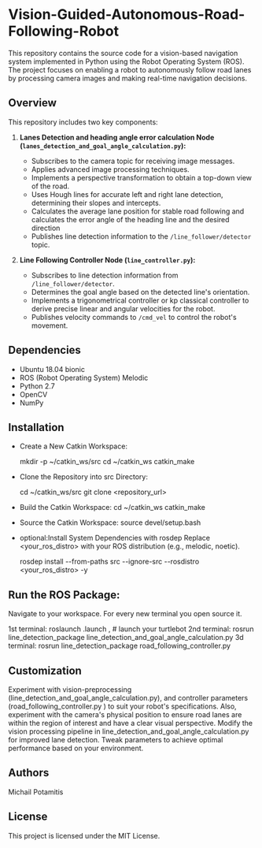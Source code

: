 # Vision-Guided-Autonomous-Road-Following-Robot
This repository contains the source code for a vision-based navigation system implemented in Python using the Robot Operating System (ROS). The project focuses on enabling a robot to autonomously follow road lanes by processing camera images and making real-time navigation decisions.

## Overview

This repository includes two key components:

1. **Lanes Detection and heading angle error calculation  Node (`lanes_detection_and_goal_angle_calculation.py`):**
   - Subscribes to the camera topic for receiving image messages.
   - Applies advanced image processing techniques.
   - Implements a perspective transformation to obtain a top-down view of the road.
   - Uses Hough lines for accurate left and right lane detection, determining their slopes and intercepts.
   - Calculates the average lane position for stable road following and calculates the error angle of the heading line and the desired direction
   - Publishes line detection information to the `/line_follower/detector` topic.

2. **Line Following Controller Node (`line_controller.py`):**
   - Subscribes to line detection information from `/line_follower/detector`.
   - Determines the goal angle based on the detected line's orientation.
   - Implements a trigonometrical controller or kp classical controller to derive precise linear and angular velocities for the robot.
   - Publishes velocity commands to `/cmd_vel` to control the robot's movement.

## Dependencies
- Ubuntu 18.04 bionic
- ROS (Robot Operating System) Melodic
- Python 2.7
- OpenCV
- NumPy


## Installation
- Create a New Catkin Workspace:

  mkdir -p ~/catkin_ws/src
  cd ~/catkin_ws
  catkin_make

- Clone the Repository into src Directory:

  cd ~/catkin_ws/src
  git clone <repository_url>

- Build the Catkin Workspace:
  cd ~/catkin_ws
  catkin_make

- Source the Catkin Workspace:
  source devel/setup.bash

- optional:Install System Dependencies with rosdep
  Replace <your_ros_distro> with your ROS distribution (e.g., melodic, noetic).

  rosdep install --from-paths src --ignore-src --rosdistro <your_ros_distro> -y
  
## Run the ROS Package:
  Navigate to your workspace. For every new terminal you open source it.

  1st terminal: roslaunch <package name> <launch file>.launch , # launch your turtlebot
  2nd terminal: rosrun line_detection_package line_detection_and_goal_angle_calculation.py
  3d terminal:  rosrun line_detection_package road_following_controller.py 

## Customization
Experiment with vision-preprocessing (line_detection_and_goal_angle_calculation.py), and controller parameters (road_following_controller.py ) to suit your robot's specifications. Also, experiment with the camera's physical position to ensure road lanes are within the region of interest and have a clear visual perspective.
Modify the vision processing pipeline in line_detection_and_goal_angle_calculation.py for improved lane detection. Tweak parameters to achieve optimal performance based on your environment.

## Authors
Michail Potamitis 

## License
This project is licensed under the MIT License.

